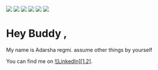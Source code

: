 

![](https://img.shields.io/badge/<Language>-<Python>-informational?style=flat&logo=<LOGO_NAME>&logoColor=white&color=2bbc8a)
![](https://img.shields.io/badge/<OS>-<Linux>-informational?style=flat&logo=<LOGO_NAME>&logoColor=white&color=2bbc8a)
![](https://img.shields.io/badge/<CP>-<Hackerrank>-informational?style=flat&logo=<LOGO_NAME>&logoColor=white&color=2bbc8a)
![](https://img.shields.io/badge/<Packaging>-<Poetry>-informational?style=flat&logo=<LOGO_NAME>&logoColor=white&color=2bbc8a)
![](https://img.shields.io/badge/<S>-<Sanic>-informational?style=flat&logo=<LOGO_NAME>&logoColor=white&color=2bbc8a)
![](https://img.shields.io/badge/<Domain>-<ArtificialIntelligence>-informational?style=flat&logo=<LOGO_NAME>&logoColor=white&color=2bbc8a)

# Hey Buddy ,


My name is Adarsha regmi. assume other things by yourself


<!-- Actual text -->

You can find me on [![LinkedIn][1.2]][1].

<!-- Icons -->


<!-- Links to your social media accounts -->


[1]: https://www.linkedin.com/in/adarsha-regmi/
